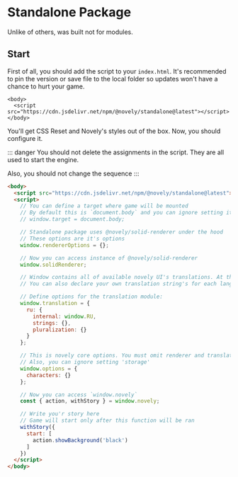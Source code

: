 # Standalone Package

Unlike of others, was built not for modules.

## Start

First of all, you should add the script to your `index.html`. It's recommended to pin the version or save file to the local folder so updates won't have a chance to hurt your game.

```html{2}
<body>
  <script src="https://cdn.jsdelivr.net/npm/@novely/standalone@latest"></script>
</body>
```

You'll get CSS Reset and Novely's styles out of the box. Now, you should configure it.

::: danger
You should not delete the assignments in the script. They are all used to start the engine.

Also, you should not change the sequence
:::

```html
<body>
  <script src="https://cdn.jsdelivr.net/npm/@novely/standalone@latest"></script>
  <script>
    // You can define a target where game will be mounted
    // By default this is `document.body` and you can ignore setting it
    // window.target = document.body;

    // Standalone package uses @novely/solid-renderer under the hood
    // These options are it's options
    window.rendererOptions = {};

    // Now you can access instance of @novely/solid-renderer
    window.solidRenderer;

    // Window contains all of available novely UI's translations. At the moment this is 'RU', 'EN', 'KK', and 'JP'
    // You can also declare your own translation string's for each language

    // Define options for the translation module:
    window.translation = {
      ru: {
        internal: window.RU,
        strings: {},
        pluralization: {}
      }
    };

    // This is novely core options. You must omit renderer and translation here.
    // Also, you can ignore setting 'storage'
    window.options = {
      characters: {}
    };

    // Now you can access `window.novely`
    const { action, withStory } = window.novely;

    // Write you'r story here
    // Game will start only after this function will be ran
    withStory({
      start: [
        action.showBackground('black')
      ]
    })
  </script>
</body>
```